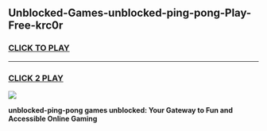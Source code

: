 
## Unblocked-Games-unblocked-ping-pong-Play-Free-krc0r
<h3>
<a href="https://premium76.site?title=unblocked-ping-pong&ref=18A1">CLICK TO PLAY</a></h3>
<hr>

<h3>
<a href="https://premium76.site?title=unblocked-ping-pong&ref=18A1">CLICK 2 PLAY</a>
  
</h3>

<a href="https://premium76.site?title=unblocked-ping-pong&ref=18A1"><img src="https://clearcache.store/games.png"></a>


**unblocked-ping-pong games unblocked: Your Gateway to Fun and Accessible Online Gaming**
